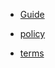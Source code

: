 
* [Guide](main/guide.md)

* [policy](main/policy.md ':include')
* [terms](main/terms.md ':include')